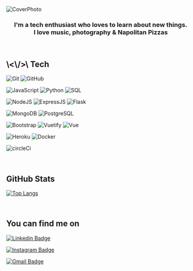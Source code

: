 <!--👨‍💻💪🏼📚🌱👯🤔💬 📫😄⚡😉🔭-->


![CoverPhoto](https://i.ibb.co/z40rKK4/Cover.png)

<div align="center"size='20px'><h3> I'm a tech enthusiast who loves to learn about new things. <br> I love music, photography & Napolitan Pizzas <br> </h3></div>

<br>

<!-- https://giphy.com/stickers/jpmorgan-tech-coding-jpmc-YPUh8SkoYuurwwV4bz -->
<!-- https://media2.giphy.com/media/QssGEmpkyEOhBCb7e1/giphy.gif?cid=ecf05e47a0n3gi1bfqntqmob8g9aid1oyj2wr3ds3mg700bl&rid=giphy.gif -->

<h2> \<\/>\ Tech</h2>

 ![Git](https://img.shields.io/badge/git%20-%23F05033.svg?&style=flat&logo=git&logoColor=white)
 ![GitHub](https://img.shields.io/badge/-GitHub-181717?style=flat&logo=github)
 
 ![JavaScript](https://img.shields.io/badge/JavaScript-F7DF1E?style=flat&logo=javascript&logoColor=black)
 ![Python](https://img.shields.io/badge/-Python-000?style=flat&logo=python)
 ![SQL](https://img.shields.io/badge/-SQL-000?style=flat&logo=Oracle&logoColor=red)
 
 ![NodeJS](https://img.shields.io/badge/Node.js-43853D?style=flat&logo=node.js&logoColor=white)
 ![ExpressJS](https://img.shields.io/badge/Express.js-404D59?style=flat&logo=Express&logoColor=white)
 ![Flask](https://img.shields.io/badge/Flask-FEFEFE?style=flate&logo=flask&logoColor=black)
 
 ![MongoDB](https://img.shields.io/badge/MongoDB-4EA94B?style=flat&logo=mongodb&logoColor=white)
 ![PostgreSQL](https://img.shields.io/badge/-PostgreSQL-21759B?style=flat&logo=PostgreSQL&logoColor=white)
 
 ![Bootstrap](https://img.shields.io/badge/-Bootstrap-563D7C?style=flat&logo=bootstrap&logoColor=white)
 ![Vuetify](https://img.shields.io/badge/-Vuetify-1867C0?style=flat&logo=Vuetify&logoColor=Black)
 ![Vue](https://img.shields.io/badge/-Vue.js-000000?style=flat&logo=Vue.js&logoColor=Black)
 
 ![Heroku](https://img.shields.io/badge/-Heroku-430098?style=flat&logo=heroku)
 ![Docker](https://img.shields.io/badge/docker%20-%230db7ed.svg?&style=flat&logo=docker&logoColor=white)
 
 ![circleCi](https://img.shields.io/badge/-CirleCi-343434?style=flat&logo=CircleCI)

<br>

<h2> GitHub Stats </h2>

[comment]: <> (![Metrics]&#40;https://metrics.lecoq.io/yariv1025?template=terminal&base.activity=0&base.repositories=0&base.metadata=0&languages=1&languages.limit=8&languages.colors=github&languages.threshold=0%25&config.timezone=Asia%2FJerusalem&#41;)

[![Top Langs](https://github-readme-stats.vercel.app/api/top-langs/?username=yariv1025&layout=compact)](https://github.com/yariv1025/github-readme-stats)

[comment]: <> ([![Yariv's GitHub stats]&#40;https://github-readme-stats.vercel.app/api?username=yariv1025&#41;]&#40;https://github.com/yariv1025/github-readme-stats&#41;)

<br>
<h2> You can find me on </h2>

<p>
 
[![Linkedin Badge](https://img.shields.io/badge/-yarivga-blue?style=flat-square&logo=Linkedin&logoColor=white&link=https://www.linkedin.com/in/yarivga/)](https://www.linkedin.com/in/yarivga/)
 
[![Instagram Badge](https://img.shields.io/badge/-yariv1052-e4405f?style=flat-square&logo=Instagram&logoColor=white&link=https://www.instagram.com/yariv1052/)](https://www.instagram.com/yariv1052/) 
 
[![Gmail Badge](https://img.shields.io/badge/-yariv1052@gmail.com-d14836?style=flat-square&logo=Gmail&logoColor=white&link=mailto:yariv1052@gmail.com)](https://www.gmail.com/)
</p>
